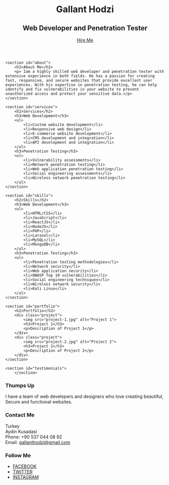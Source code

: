 
<html>
 <head>
	<title>Gallant</title>
	<link rel="stylesheet" type="text/css" href="style.css">
</head>
<body>
	<header>
		<h1>Gallant Hodzi</h1>
		<h2>Web Developer and Penetration Tester</h2>
		<a href="#" class="cta-btn">Hire Me</a>
	</header>

	<section id="about">
		<h2>About Me</h2>
		<p> Iam a highly skilled web developer and penetration tester with extensive experience in both fields. He has a passion for creating fast, responsive, and secure websites that provide excellent user experiences. With his expertise in penetration testing, he can help identify and fix vulnerabilities in your website to prevent unauthorized access and protect your sensitive data.</p>
	</section>

	<section id="services">
		<h2>Services</h2>
		<h3>Web Development</h3>
		<ul>
			<li>Custom website development</li>
			<li>Responsive web design</li>
			<li>E-commerce website development</li>
			<li>CMS development and integration</li>
			<li>API development and integration</li>
		</ul>
		<h3>Penetration Testing</h3>
		<ul>
			<li>Vulnerability assessments</li>
			<li>Network penetration testing</li>
			<li>Web application penetration testing</li>
			<li>Social engineering assessments</li>
			<li>Wireless network penetration testing</li>
		</ul>
	</section>

	<section id="skills">
		<h2>Skills</h2>
		<h3>Web Development</h3>
		<ul>
			<li>HTML/CSS</li>
			<li>JavaScript</li>
			<li>ReactJS</li>
			<li>NodeJS</li>
			<li>PHP</li>
			<li>Laravel</li>
			<li>MySQL</li>
			<li>MongoDB</li>
		</ul>
		<h3>Penetration Testing</h3>
		<ul>
			<li>Penetration testing methodologies</li>
			<li>Network security</li>
			<li>Web application security</li>
			<li>OWASP Top 10 vulnerabilities</li>
			<li>Social engineering techniques</li>
			<li>Wireless network security</li>
			<li>Kali Linux</li>
		</ul>
	</section>

	<section id="portfolio">
		<h2>Portfolio</h2>
		<div class="project">
			<img src="project-1.jpg" alt="Project 1">
			<h3>Project 1</h3>
			<p>Description of Project 1</p>
		</div>
		<div class="project">
			<img src="project-2.jpg" alt="Project 2">
			<h3>Project 2</h3>
			<p>Description of Project 2</p>
		</div>
	</section>

	<section id="testimonials">
        </section>


<footer>
  <div class="container">
    <div class="row">
      <div class="col-md-4">
        <h3>Thumps Up</h3>
        <p>I have a team of web developers and designers who love creating beautiful, Secure and functional websites.</p>
      </div>
      <div class="col-md-4">
        <h3>Contact Me</h3>
        <p>Turkey<br> Aydin Kusadasi<br> Phone: +90 537 044 08 92<br> Email: <a href="gallanthodzi@gmail.com">gallanthodzi@gmail.com</a> </p>
      </div>
      <div class="col-md-4">
        <h3>Follow Me</h3>
        <ul class="social-icons">
          <li><a href="#"><i class="fab fa-facebook"></i>FACEBOOK</a></li>
          <li><a href="#"><i class="fab fa-twitter"></i>TWITTER</a></li>
          <li><a href="https://www.instagram.com/zim_acrobats/"><i class="fab fa-instagram"></i>INSTAGRAM</a>
        </ul>
      </div>
    </div>
  </div>
</footer>

   </body>
   </html>     
		
